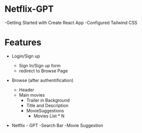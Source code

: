 # Netflix-GPT

-Getting Started with Create React App
-Configured Tailwind CSS

# Features

- Login/Sign up

  - Sign In/Sign up form
  - redirect to Browse Page

- Browse (after authentification)
  - Header
  - Main movies
    - Trailer in Background
    - Title and Description
    - MovieSuggestions
      - Movies List \* N
- Netflix - GPT
  -Search Bar
  -Movie Suggestion

